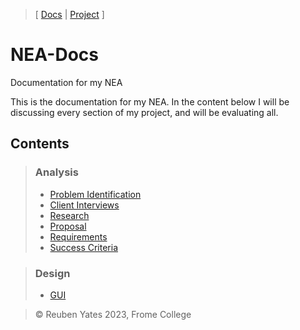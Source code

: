 > [ [Docs](https://github.com/WolfDen133/NEA-Docs/) | [Project](https://github.com/WolfDen133/NEA-Game) ]

# NEA-Docs
Documentation for my NEA

This is the documentation for my NEA.
In the content below I will be discussing every section of my project, and will be evaluating all.

## Contents
> ### Analysis
> - [Problem Identification](Analysis/Problem%20Identification.md)
> - [Client Interviews](Analysis/Interviews.md)
> - [Research](Analysis/Research.md)
> - [Proposal](Analysis/Proposal.md)
> - [Requirements](Analysis/Requirements.md)
> - [Success Criteria](Analysis/Success%20Critetia.md)

> ### Design
> - [GUI](Design/GUI.md)

> © Reuben Yates 2023, Frome College
